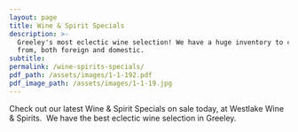 ```yaml
---
layout: page
title: Wine & Spirit Specials
description: >-
  Greeley's most eclectic wine selection! We have a huge inventory to choose
  from, both foreign and domestic.
subtitle:
permalink: /wine-spirits-specials/
pdf_path: /assets/images/1-1-192.pdf
pdf_image_path: /assets/images/1-1-19.jpg
---
```


Check out our latest Wine & Spirit Specials on sale today, at Westlake Wine & Spirits.  We have the best eclectic wine selection in Greeley.